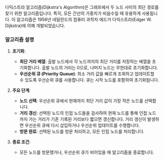 다익스트라 알고리즘(Dijkstra's Algorithm)은 그래프에서 두 노드 사이의 최단 경로를 찾기 위한 알고리즘입니다. 특히, 모든 간선의 가중치가 비음수일 때 유용하게 사용됩니다. 이 알고리즘은 1956년 네덜란드의 컴퓨터 과학자 에드거 다익스트라(Edger W. Dijkstra)에 의해 개발되었습니다.

### 알고리즘 설명

1. **초기화**:
    
    - **최단 거리 배열**: 출발 노드에서 각 노드까지의 최단 거리를 저장하는 배열을 초기화합니다. 출발 노드의 거리는 0으로, 나머지 노드는 무한대로 초기화합니다.
    - **우선순위 큐 (Priority Queue)**: 최소 거리 값을 빠르게 조회하고 업데이트할 수 있도록 우선순위 큐를 사용합니다. 큐는 시작 노드를 포함하여 초기화됩니다.
2. **주요 단계**:
    
    - **노드 선택**: 우선순위 큐에서 현재까지 최단 거리 값이 가장 작은 노드를 선택합니다.
    - **거리 갱신**: 선택된 노드의 인접 노드들을 검사하여 현재 노드를 통해 인접 노드까지 가는 거리가 기존 기록된 거리보다 짧으면 갱신합니다. 거리 갱신이 발생하면 우선순위 큐에 다시 삽입하거나 우선순위 업데이트를 수행합니다.
    - **방문 완료**: 선택된 노드를 방문 처리하고, 모든 인접 노드를 처리합니다.
3. **종료 조건**:
    
    - 모든 노드를 방문했거나, 우선순위 큐가 비어있을 때 알고리즘을 종료합니다.